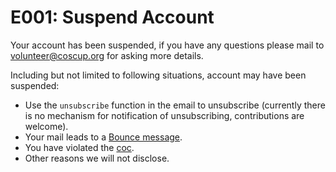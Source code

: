 # E001: Suspend Account

Your account has been suspended, if you have any questions please mail to [volunteer@coscup.org](mailto:volunteer@coscup.org) for asking more details.

Including but not limited to following situations, account may have been suspended:

- Use the `unsubscribe` function in the email to unsubscribe (currently there is no mechanism for notification of unsubscribing, contributions are welcome).
- Your mail leads to a [Bounce message](https://en.wikipedia.org/wiki/Bounce_message).
- You have violated the [coc](https://volunteer.coscup.org/coc).
- Other reasons we will not disclose.
